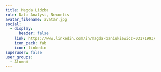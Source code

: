```yaml
---
title: Magda Lidzba
role: Data Analyst, Nexontis
avatar_filename: avatar.jpg
social:
  - display:
      header: false
    link: https://www.linkedin.com/in/magda-baniukiewicz-03171993/
    icon_pack: fab
    icon: linkedin
superuser: false
user_groups:
  - Alumni
---
```

